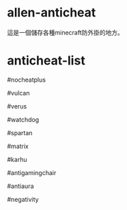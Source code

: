 # allen-anticheat
這是一個儲存各種minecraft防外掛的地方。
# anticheat-list
#nocheatplus

#vulcan

#verus

#watchdog

#spartan

#matrix

#karhu

#antigamingchair

#antiaura

#negativity
